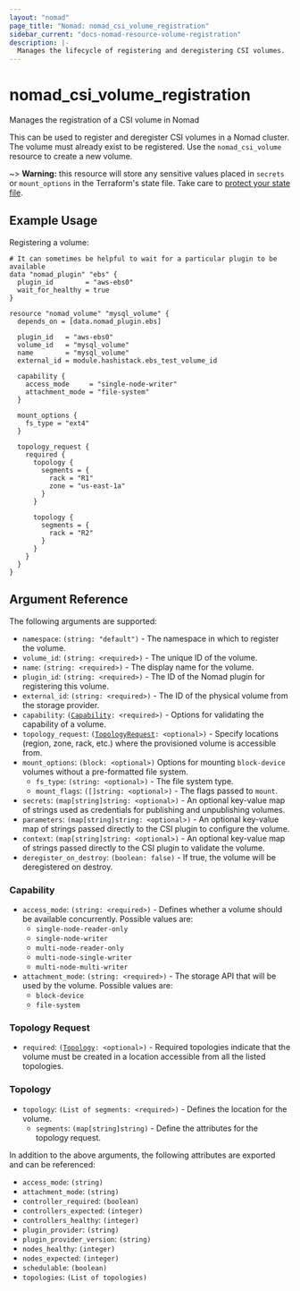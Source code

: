 ```yaml
---
layout: "nomad"
page_title: "Nomad: nomad_csi_volume_registration"
sidebar_current: "docs-nomad-resource-volume-registration"
description: |-
  Manages the lifecycle of registering and deregistering CSI volumes.
---
```


# nomad_csi_volume_registration

Manages the registration of a CSI volume in Nomad

This can be used to register and deregister CSI volumes in a Nomad cluster. The
volume must already exist to be registered. Use the `nomad_csi_volume`
resource to create a new volume.

~> **Warning:** this resource will store any sensitive values placed in
  `secrets` or `mount_options` in the Terraform's state file. Take care to
  [protect your state file](/docs/state/sensitive-data.html).

## Example Usage

Registering a volume:

```hcl
# It can sometimes be helpful to wait for a particular plugin to be available
data "nomad_plugin" "ebs" {
  plugin_id        = "aws-ebs0"
  wait_for_healthy = true
}

resource "nomad_volume" "mysql_volume" {
  depends_on = [data.nomad_plugin.ebs]

  plugin_id   = "aws-ebs0"
  volume_id   = "mysql_volume"
  name        = "mysql_volume"
  external_id = module.hashistack.ebs_test_volume_id

  capability {
    access_mode     = "single-node-writer"
    attachment_mode = "file-system"
  }

  mount_options {
    fs_type = "ext4"
  }

  topology_request {
    required {
      topology {
        segments = {
          rack = "R1"
          zone = "us-east-1a"
        }
      }

      topology {
        segments = {
          rack = "R2"
        }
      }
    }
  }
}
```

## Argument Reference

The following arguments are supported:

- `namespace`: `(string: "default")` - The namespace in which to register the volume.
- `volume_id`: `(string: <required>)` - The unique ID of the volume.
- `name`: `(string: <required>)` - The display name for the volume.
- `plugin_id`: `(string: <required>)` - The ID of the Nomad plugin for registering this volume.
- `external_id`: `(string: <required>)` - The ID of the physical volume from the storage provider.
- `capability`: `(`[`Capability`](#capability-1)`: <required>)` - Options for validating the capability of a volume.
- `topology_request`: `(`[`TopologyRequest`](#topology-request)`: <optional>)` - Specify locations (region, zone, rack, etc.) where the provisioned volume is accessible from.
- `mount_options`: `(block: <optional>)` Options for mounting `block-device` volumes without a pre-formatted file system.
  - `fs_type`: `(string: <optional>)` - The file system type.
  - `mount_flags`: `([]string: <optional>)` - The flags passed to `mount`.
- `secrets`: `(map[string]string: <optional>)` - An optional key-value map of strings used as credentials for publishing and unpublishing volumes.
- `parameters`: `(map[string]string: <optional>)` - An optional key-value map of strings passed directly to the CSI plugin to configure the volume.
- `context`: `(map[string]string: <optional>)` - An optional key-value map of strings passed directly to the CSI plugin to validate the volume.
- `deregister_on_destroy`: `(boolean: false)` - If true, the volume will be deregistered on destroy.

### Capability

- `access_mode`: `(string: <required>)` - Defines whether a volume should be available concurrently. Possible values are:
  - `single-node-reader-only`
  - `single-node-writer`
  - `multi-node-reader-only`
  - `multi-node-single-writer`
  - `multi-node-multi-writer`
- `attachment_mode`: `(string: <required>)` - The storage API that will be used by the volume. Possible values are:
  - `block-device`
  - `file-system`

### Topology Request

- `required`: `(`[`Topology`](#topology)`: <optional>)` - Required topologies indicate that the volume must be created in a location accessible from all the listed topologies.

### Topology

- `topology`: `(List of segments: <required>)` - Defines the location for the volume.
  - `segments`: `(map[string]string)` - Define the attributes for the topology request.

In addition to the above arguments, the following attributes are exported and
can be referenced:

- `access_mode`: `(string)`
- `attachment_mode`: `(string)`
- `controller_required`: `(boolean)`
- `controllers_expected`: `(integer)`
- `controllers_healthy`: `(integer)`
- `plugin_provider`: `(string)`
- `plugin_provider_version`: `(string)`
- `nodes_healthy`: `(integer)`
- `nodes_expected`: `(integer)`
- `schedulable`: `(boolean)`
- `topologies`: `(List of topologies)`

